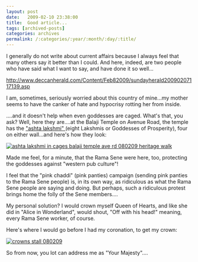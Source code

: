 ```yaml
---
layout: post
date:	2009-02-10 23:38:00
title:  Good article...
tags: [archived-posts]
categories: archives
permalink: /:categories/:year/:month/:day/:title/
---
```

I generally do not write about current affairs because I always feel that many others say it better than I could. And here, indeed, are two people who have said what I want to say, and have done it so well...


http://www.deccanherald.com/Content/Feb82009/sundayherald20090207117139.asp


I am, sometimes, seriously worried about this country of mine...my mother seems to have the canker of hate and hypocrisy rotting her from inside. 

....and it doesn't help when even goddesses are caged. What's that, you ask? Well, here they are....at the Balaji Temple on Avenue Road, the temple has the <a href="http://en.wikipedia.org/wiki/Ashta_Lakshmi">  "ashta lakshmi" </a>  (eight Lakshmis or Goddesses of Prosperity), four on either wall...and here's how they look:


<a href="http://s297.photobucket.com/albums/mm205/depontis/?action=view&current=IMG_7216.jpg" target="_blank"><img src="http://i297.photobucket.com/albums/mm205/depontis/IMG_7216.jpg" border="0" alt="ashta lakshmi in cages balaji temple ave rd 080209 heritage walk"></a>


Made me feel, for a minute, that the Rama Sene were here, too, protecting the goddesses against "western pub culture"!

I feel that the "pink chaddi" (pink panties) campaign (sending pink panties to the Rama Sene people) is, in its own way, as ridiculous as what the Rama Sene people are saying and doing. But perhaps, such a ridiculous protest brings home the folly of the Sene members....

My personal solution? I would crown myself Queen of Hearts, and like she did in "Alice in Wonderland", would shout, "Off with his head!" meaning, every Rama Sene worker, of course.

Here's where I would go before I had my coronation, to get my crown:


<a href="http://s297.photobucket.com/albums/mm205/depontis/?action=view&current=IMG_7329.jpg" target="_blank"><img src="http://i297.photobucket.com/albums/mm205/depontis/IMG_7329.jpg" border="0" alt="crowns stall 080209"></a>

So from now, you lot can address me as "Your Majesty"....
